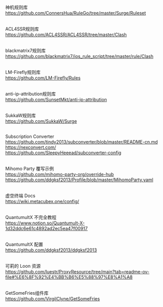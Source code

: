 </br>神机规则库
</br>https://github.com/ConnersHua/RuleGo/tree/master/Surge/Ruleset

</br>ACL4SSR规则库
</br>https://github.com/ACL4SSR/ACL4SSR/tree/master/Clash

</br>blackmatrix7规则库
</br>https://github.com/blackmatrix7/ios_rule_script/tree/master/rule/Clash

</br>LM-Firefly规则库
</br>https://github.com/LM-Firefly/Rules

</br>anti-ip-attribution规则库
</br>https://github.com/SunsetMkt/anti-ip-attribution

</br>SukkaW规则库
</br>https://github.com/SukkaW/Surge

</br>Subscription Converter
</br>https://github.com/tindy2013/subconverter/blob/master/README-cn.md
</br>https://nexconvert.com/
</br>https://github.com/SleepyHeeead/subconverter-config

</br>Mihomo Party 覆写示例
</br>https://github.com/mihomo-party-org/override-hub
</br>https://github.com/ddgksf2013/Profile/blob/master/MihomoParty.yaml

</br>虚空终端 Docs
</br>https://wiki.metacubex.one/config/

</br>QuantumultX 不完全教程
</br>https://www.notion.so/Quantumult-X-1d32ddc6e61c4892ad2ec5ea47f00917

</br>QuantumultX 配置
</br>https://github.com/ddgksf2013/ddgksf2013

</br>可莉的 Loon 资源
</br>https://github.com/luestr/ProxyResource/tree/main?tab=readme-ov-file#%E6%8F%92%E4%BB%B6%E5%88%97%E8%A1%A8

</br>GetSomeFries组件库
</br>https://github.com/VirgilClyne/GetSomeFries

